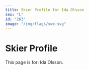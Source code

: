 ```yaml
---
title: Skier Profile for Ida Olsson
sex: "L"
id: "263"
image: "/img/flags/swe.svg" 
---
```


# Skier Profile

This page is for: Ida Olsson.
    